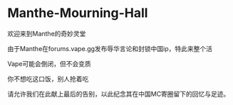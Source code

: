 # Manthe-Mourning-Hall

欢迎来到Manthe的奇妙灵堂

由于Manthe在forums.vape.gg发布辱华言论和封锁中国ip，特此来整个活

Vape可能会倒闭，但不会变质

你不想吃这口饭，别人抢着吃

请允许我们在此献上最后的告别，以此纪念其在中国MC寄圈留下的回忆与足迹。
